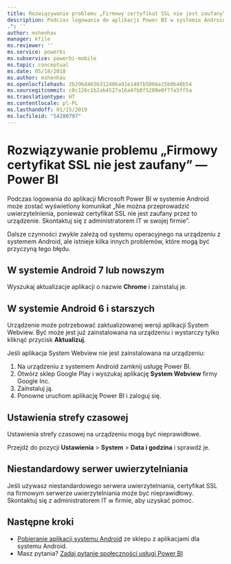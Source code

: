 ```yaml
---
title: Rozwiązywanie problemu „Firmowy certyfikat SSL nie jest zaufany”
description: Podczas logowania do aplikacji Power BI w systemie Android może zostać wyświetlony komunikat „Nie można przeprowadzić uwierzytelnienia, ponieważ certyfikat SSL nie jest zaufany”
.": ''
author: mshenhav
manager: kfile
ms.reviewer: ''
ms.service: powerbi
ms.subservice: powerbi-mobile
ms.topic: conceptual
ms.date: 05/18/2018
ms.author: mshenhav
ms.openlocfilehash: 2b296d465b312486a91e1407b5866e15b0b48b54
ms.sourcegitcommit: c8c126c1b2ab4527a16a4fb8f5208e0f7fa5ff5a
ms.translationtype: HT
ms.contentlocale: pl-PL
ms.lasthandoff: 01/15/2019
ms.locfileid: "54280797"
---
```

# <a name="fixing-corporate-ssl-certificate-is-untrusted---power-bi"></a>Rozwiązywanie problemu „Firmowy certyfikat SSL nie jest zaufany” — Power BI
Podczas logowania do aplikacji Microsoft Power BI w systemie Android może zostać wyświetlony komunikat „Nie można przeprowadzić uwierzytelnienia, ponieważ certyfikat SSL nie jest zaufany przez to urządzenie. Skontaktuj się z administratorem IT w swojej firmie”. 

Dalsze czynności zwykle zależą od systemu operacyjnego na urządzeniu z systemem Android, ale istnieje kilka innych problemów, które mogą być przyczyną tego błędu.

## <a name="on-android-7-or-later"></a>W systemie Android 7 lub nowszym
Wyszukaj aktualizacje aplikacji o nazwie **Chrome** i zainstaluj je.

## <a name="on-android-6-and-earlier"></a>W systemie Android 6 i starszych
Urządzenie może potrzebować zaktualizowanej wersji aplikacji System Webview. Być może jest już zainstalowana na urządzeniu i wystarczy tylko kliknąć przycisk **Aktualizuj**.

Jeśli aplikacja System Webview nie jest zainstalowana na urządzeniu:

1. Na urządzeniu z systemem Android zamknij usługę Power BI.
2. Otwórz sklep Google Play i wyszukaj aplikację **System Webview** firmy Google Inc.
3. Zainstaluj ją.
4. Ponowne uruchom aplikację Power BI i zaloguj się.

## <a name="time-zone-settings"></a>Ustawienia strefy czasowej
Ustawienia strefy czasowej na urządzeniu mogą być nieprawidłowe. 

Przejdź do pozycji **Ustawienia** > **System** > **Data i godzina** i sprawdź je.

## <a name="custom-authentication-server"></a>Niestandardowy serwer uwierzytelniania
Jeśli używasz niestandardowego serwera uwierzytelniania, certyfikat SSL na firmowym serwerze uwierzytelniania może być nieprawidłowy. Skontaktuj się z administratorem IT w firmie, aby uzyskać pomoc.

## <a name="next-steps"></a>Następne kroki
* [Pobieranie aplikacji systemu Android](http://go.microsoft.com/fwlink/?LinkID=544867) ze sklepu z aplikacjami dla systemu Android.
* Masz pytania? [Zadaj pytanie społeczności usługi Power BI](http://community.powerbi.com/)


